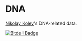 DNA
===

[Nikolay Kolev](https://nikolay.com)'s DNA-related data.


[![Bitdeli Badge](https://d2weczhvl823v0.cloudfront.net/nikolay/dna/trend.png)](https://bitdeli.com/free "Bitdeli Badge")


